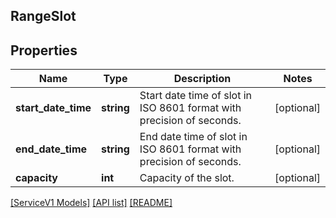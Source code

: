 ## RangeSlot

## Properties

Name | Type | Description | Notes
------------ | ------------- | ------------- | -------------
**start_date_time** | **string** | Start date time of slot in ISO 8601 format with precision of seconds. | [optional]
**end_date_time** | **string** | End date time of slot in ISO 8601 format with precision of seconds. | [optional]
**capacity** | **int** | Capacity of the slot. | [optional]

[[ServiceV1 Models]](../) [[API list]](../../Api) [[README]](../../../README.md)
